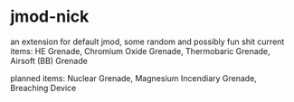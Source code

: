 # jmod-nick
an extension for default jmod, some random and possibly fun shit
current items: HE Grenade, Chromium Oxide Grenade, Thermobaric Grenade, Airsoft (BB) Grenade

planned items: Nuclear Grenade, Magnesium Incendiary Grenade, Breaching Device
